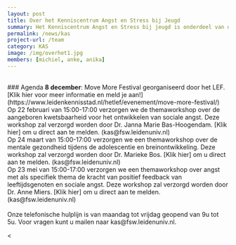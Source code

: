 ```yaml
---
layout: post
title: Over het Kenniscentrum Angst en Stress bij Jeugd
summary: Het Kenniscentrum Angst en Stress bij jeugd is onderdeel van de universiteit Leiden. Ons missie is om stress- en angstklachten bij kinderen zo vroeg mogelijk te herkennen en te verhelpen, door het verbinden van onderzoek, praktijk, zorg en onderwijs. Wij delen informatie over angst & stress bij jeugd op onze website en verzorgen onder meer presentaties en workshops voor scholen en trainingen voor leerlingen. <a href="/team"> Lees verder </a>
permalink: /news/kas
project-url: /team
category: KAS
image: /img/overhet1.jpg
members: [michiel, anke, anika]
---
```



<br>
### Agenda
<b> 8 december</b>: Move More Festival georganiseerd door het LEF. [Klik hier voor meer informatie en meld je aan!](https://www.leidenkennisstad.nl/hetlef/evenement/move-more-festival/)
<br>
Op 22 februari van 15:00-17:00 verzorgen we de themaworkshop over de aangeboren kwetsbaarheid voor het ontwikkelen van sociale angst. Deze workshop zal verzorgd worden door Dr. Janna Marie Bas-Hoogendam. [Klik hier] om u direct aan te melden. (kas@fsw.leidenuniv.nl)
<br>
Op 24 maart van 15:00-17:00 verzorgen we een themaworkshop over de mentale gezondheid tijdens de adolescentie en breinontwikkeling. Deze workshop zal verzorgd worden door Dr. Marieke Bos. [Klik hier] om u direct aan te melden. (kas@fsw.leidenuniv.nl)
<br>
Op 23 mei van 15:00-17:00 verzorgen we een themaworkshop over angst met als specifiek thema de kracht van positief feedback van leeftijdsgenoten en sociale angst. Deze workshop zal verzorgd worden door Dr. Anne Miers. [Klik hier] om u direct aan te melden. (kas@fsw.leidenuniv.nl)

<br>
<br>
Onze telefonische hulplijn is van maandag tot vrijdag geopend van 9u tot 5u.
Voor vragen kunt u mailen naar kas@fsw.leidenuniv.nl.

<




